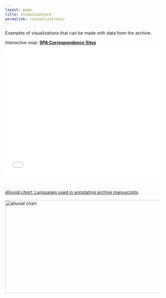 ```yaml
---
layout: page
title: Visualizations
permalink: /visualizations/
---
```

Examples of visualizations that can be made with data from the archive.

<!-- _Interactive map:_ __[SPA Correspondence Sites](http://arcg.is/vOTC8)__
<style>.embed-container {position: relative; padding-bottom: 80%; height: 0; max-width: 100%;} .embed-container iframe, .embed-container object, .embed-container iframe{position: absolute; top: 0; left: 0; width: 100%; height: 100%;} small{position: absolute; z-index: 40; bottom: 0; margin-bottom: -15px;}</style><div class="embed-container"><iframe width="500" height="400" frameborder="0" scrolling="no" marginheight="0" marginwidth="0" title="Correspondence Sites" src="//www.arcgis.com/apps/Embed/index.html?webmap=527e9d78086740968ed21600e92c84ba&extent=-37.5293,14.1377,65.6543,71.9793&zoom=true&previewImage=false&scale=true&disable_scroll=true&theme=light"></iframe></div> -->

_Interactive map:_ __[SPA Correspondence Sites](http://arcg.is/vOTC8)__
<a href="http://arcg.is/1Xv1HL">

<style>.embed-container {position: relative; padding-bottom: 80%; height: 0; max-width: 100%;} .embed-container iframe, .embed-container object, .embed-container iframe{position: absolute; top: 0; left: 0; width: 100%; height: 100%;} small{position: absolute; z-index: 40; bottom: 0; margin-bottom: -15px;}</style><div class="embed-container"><iframe width="500" height="400" frameborder="0" scrolling="no" marginheight="0" marginwidth="0" title="Correspondence Sites" src="//columbia.maps.arcgis.com/apps/Embed/index.html?webmap=527e9d78086740968ed21600e92c84ba&extent=-31.8604,31.9532,59.9854,64.8868&zoom=true&previewImage=false&scale=true&legendlayers=true&disable_scroll=true&theme=light"></iframe></div>

<br><br>
_Alluvial chart:_ Languages used in annotating archive manuscripts
 <a href="http://arcg.is/1Xv1HL"> <br><br>
<a href="../img/alluvialEditShrp.jpg"><img src="../img/alluvial.jpg" style="width:800px;height:300;" title="alluvial chart" alt="alluvial chart">
</a>


<!--
<a href="../img/ProkStamp.jpeg">
<img src="../img/ProkStamp.jpeg"  title="Hi! It's me, Serge!" alt="stamp"/>
</a>
-->
